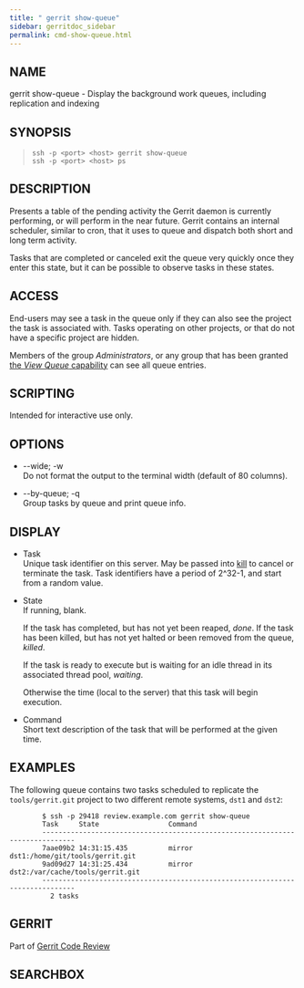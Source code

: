 ```yaml
---
title: " gerrit show-queue"
sidebar: gerritdoc_sidebar
permalink: cmd-show-queue.html
---
```

## NAME

gerrit show-queue - Display the background work queues, including
replication and indexing

## SYNOPSIS

> 
> 
>     ssh -p <port> <host> gerrit show-queue
>     ssh -p <port> <host> ps

## DESCRIPTION

Presents a table of the pending activity the Gerrit daemon is currently
performing, or will perform in the near future. Gerrit contains an
internal scheduler, similar to cron, that it uses to queue and dispatch
both short and long term activity.

Tasks that are completed or canceled exit the queue very quickly once
they enter this state, but it can be possible to observe tasks in these
states.

## ACCESS

End-users may see a task in the queue only if they can also see the
project the task is associated with. Tasks operating on other projects,
or that do not have a specific project are hidden.

Members of the group *Administrators*, or any group that has been
granted [the *View Queue*
capability](access-control.html#capability_viewQueue) can see all queue
entries.

## SCRIPTING

Intended for interactive use only.

## OPTIONS

  - \--wide; -w  
    Do not format the output to the terminal width (default of 80
    columns).

  - \--by-queue; -q  
    Group tasks by queue and print queue info.

## DISPLAY

  - Task  
    Unique task identifier on this server. May be passed into
    [kill](cmd-kill.html) to cancel or terminate the task. Task
    identifiers have a period of 2^32-1, and start from a random value.

  - State  
    If running, blank.
    
    If the task has completed, but has not yet been reaped, *done*. If
    the task has been killed, but has not yet halted or been removed
    from the queue, *killed*.
    
    If the task is ready to execute but is waiting for an idle thread in
    its associated thread pool, *waiting*.
    
    Otherwise the time (local to the server) that this task will begin
    execution.

  - Command  
    Short text description of the task that will be performed at the
    given time.

## EXAMPLES

The following queue contains two tasks scheduled to replicate the
`tools/gerrit.git` project to two different remote systems, `dst1` and
`dst2`:

``` 
        $ ssh -p 29418 review.example.com gerrit show-queue
        Task     State                 Command
        ------------------------------------------------------------------------------
        7aae09b2 14:31:15.435          mirror dst1:/home/git/tools/gerrit.git
        9ad09d27 14:31:25.434          mirror dst2:/var/cache/tools/gerrit.git
        ------------------------------------------------------------------------------
          2 tasks
```

## GERRIT

Part of [Gerrit Code Review](index.html)

## SEARCHBOX

